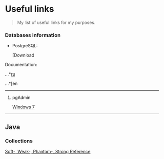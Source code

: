 # Useful links
>My list of useful links for my purposes.


### Databases information
* PostgreSQL:

   [Download
   
Documentation:

...*[ru](https://postgrespro.ru/docs/postgresql)

...*[en

***

1. pgAdmin


   [Windows 7](https://www.postgresql.org/ftp/pgadmin/pgadmin4/v4.30/windows/)
   
***

## Java

### Collections
[Soft-, Weak-, Phantom-, Strong Reference](https://habr.com/ru/post/169883/)

